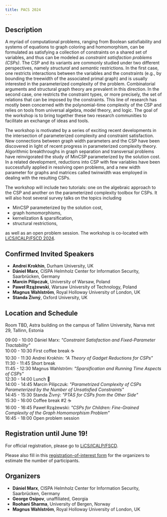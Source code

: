 ```yaml
---
title: PACS 2024
---
```


<!-- The part above between ---s is not rendered on the webpage -->

## Description

A myriad of computational problems, ranging from Boolean satisfiability and systems of equations to graph coloring and homomorphism, can be formulated as satisfying a collection of constraints on a shared set of variables, and thus can be modeled as *constraint satisfaction problems (CSPs)*.
The CSP and its variants are commonly studied under two different perspectives, namely *structural* and *semantic* restrictions.
In the first case, one restricts interactions between the variables and the constraints (e.g., by bounding the treewidth of the associated primal graph) and is usually interested in the parameterized complexity of the problem.
Combinatorial arguments and structural graph theory are prevalent in this direction.
In the second case, one restricts the constraint types, or more precisely, the set of relations that can be imposed by the constraints.
This line of research has mostly been concerned with the polynomial-time complexity of the CSP and relies on tools from universal algebra, model theory, and logic.
The goal of the workshop is to bring together these two research communities to facilitate an exchange of ideas and tools.

The workshop is motivated by a series of exciting recent developments in the intersection of parameterized complexity and constraint satisfaction.
New connections between graph width parameters and the CSP have been discovered in light of recent progress in parameterized complexity theory.
Algorithmic breakthroughs in graph separation and transversal problems have reinvigorated the study of MinCSP parameterized by the solution cost. 
In a related development, reductions into CSP with few variables have been successfully applied in resolving open problems, and a new width parameter for graphs and matrices called twinwidth was employed in dealing with the resulting CSPs.

The workshop will include two tutorials: one on the algebraic approach to the CSP and another on the parameterized complexity toolbox for CSPs.
It will also host several survey talks on the topics including 

- MinCSP parameterized by the solution cost,
- graph homomorphisms,
- kernelization & sparsification,
- structural restrictions,
  
as well as an open problem session.
The workshop is co-located with [LiCS/ICALP/FSCD 2024](https://compose.ioc.ee/icalp2024/).

## Confirmed Invited Speakers

- **Andrei Krokhin**, Durham University, UK
- **Dániel Marx**, CISPA Helmholz Center for Information Security, Saarbrücken, Germany
- **Marcin Pilipczuk**, University of Warsaw, Poland
- **Paweł Rzążewski**, Warsaw University of Technology, Poland
- **Magnus Wahlström**, Royal Holloway University of London, UK
- **Standa Živný**, Oxford University, UK

## Location and Schedule

Room TBD, Astra building on the campus of Tallinn University, Narva mnt 29, Tallinn, Estonia 

09:00 - 10:00 Dániel Marx: _"Constraint Satisfaction and Fixed-Parameter Tractability"_  
10:00 - 10:30 First coffee break :coffee:  
10:30 - 11:30 Andrei Krokhin: _"A Theory of Gadget Reductions for CSPs"_  
11:30 - 11:45 Short break  
11:45 - 12:30 Magnus Wahlström: _"Sparsification and Running Time Aspects of CSPs"_  
12:30 - 14:00 Lunch :sandwich:  
14:00 - 14:45 Marcin Pilipczuk: _"Parametrized Complexity of CSPs Parameterized by the Number of Unsatisfied Constraints"_  
14:45 - 15:30 Standa Živný: _"PTAS for CSPs from the Other Side"_  
15:30 - 16:00 Coffee break #2 :coffee:  
16:00 - 16:45 Paweł Rzążewski: _"CSPs for Children: Fine-Grained Complexity of the Graph Homomorphism Problem"_  
16:45 - 18:00 Open problem session  

## Registration until June 19!

For official registration, please go to [LiCS/ICALP/FSCD](https://compose.ioc.ee/icalp2024/).

Please also fill in this [registration-of-interest form](https://forms.gle/o9DFTs563e3qiyJCA) for the organizers to estimate the number of participants.

## Organizers

- **Dániel Marx**, CISPA Helmholz Center for Information Security, Saarbrücken, Germany
- **George Osipov**, unaffiliated, Georgia
- **Roohani Sharma**, University of Bergen, Norway
- **Magnus Wahlström**, Royal Holloway University of London, UK
